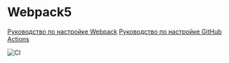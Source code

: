 # Webpack5

[Руководство по настройке Webpack](https://webpack.js.org/guides/)
[Руководство по настройке GitHub Actions](https://docs.github.com/en/actions/quickstart)

![CI](https://github.com/AlexTupicyn/ahj-homeworks-3-3/actions/workflows/web.yml/badge.svg)

